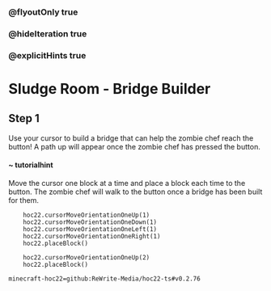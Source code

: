 ### @flyoutOnly true
### @hideIteration true
### @explicitHints true


# Sludge Room - Bridge Builder

## Step 1
Use your cursor to build a bridge that can help the zombie chef reach the button! A path up will appear once the zombie chef has pressed the button.

#### ~ tutorialhint 
Move the cursor one block at a time and place a block each time to the button. The zombie chef will walk to the button once a bridge has been built for them.



```ghost
    hoc22.cursorMoveOrientationOneUp(1)
    hoc22.cursorMoveOrientationOneDown(1)
    hoc22.cursorMoveOrientationOneLeft(1)
    hoc22.cursorMoveOrientationOneRight(1)
    hoc22.placeBlock()
```
```template
    hoc22.cursorMoveOrientationOneUp(2)   
    hoc22.placeBlock()
```
```package
minecraft-hoc22=github:ReWrite-Media/hoc22-ts#v0.2.76
```